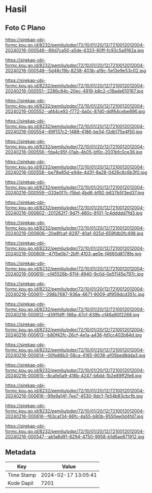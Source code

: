 # Hasil

## Foto C Plano

https://sirekap-obj-formc.kpu.go.id/8232/pemilu/pdpr/72/10/01/20/12/7210012012004-20240216-000546--88d7ca50-a5de-4333-80ff-fc93c5a9162a.jpg

https://sirekap-obj-formc.kpu.go.id/8232/pemilu/pdpr/72/10/01/20/12/7210012012004-20240216-000548--5d48c19b-8238-403b-a19c-5e13e9e53c02.jpg

https://sirekap-obj-formc.kpu.go.id/8232/pemilu/pdpr/72/10/01/20/12/7210012012004-20240216-000551--2286c84c-20ec-4919-b8c2-c18ade610167.jpg

https://sirekap-obj-formc.kpu.go.id/8232/pemilu/pdpr/72/10/01/20/12/7210012012004-20240216-000552--af44ce92-f772-4a0c-87d0-ddf64cebe896.jpg

https://sirekap-obj-formc.kpu.go.id/8232/pemilu/pdpr/72/10/01/20/12/7210012012004-20240216-000554--69f137c2-1488-4186-be34-f2db175e4f50.jpg

https://sirekap-obj-formc.kpu.go.id/8232/pemilu/pdpr/72/10/01/20/12/7210012012004-20240216-000556--fda4c95f-01ab-4b05-bf0c-2031bfc0ce36.jpg

https://sirekap-obj-formc.kpu.go.id/8232/pemilu/pdpr/72/10/01/20/12/7210012012004-20240216-000558--be78e85d-e94e-4d31-8a28-0426c6c6b3f0.jpg

https://sirekap-obj-formc.kpu.go.id/8232/pemilu/pdpr/72/10/01/20/12/7210012012004-20240216-000559--033e0f7c-f5bd-4bd6-bf92-b637b5f3ed37.jpg

https://sirekap-obj-formc.kpu.go.id/8232/pemilu/pdpr/72/10/01/20/12/7210012012004-20240216-000602--201262f7-9d7f-460c-8101-1c4ddddd7fd3.jpg

https://sirekap-obj-formc.kpu.go.id/8232/pemilu/pdpr/72/10/01/20/12/7210012012004-20240216-000606--20e8fcaf-8297-40af-925d-659fdb0fc498.jpg

https://sirekap-obj-formc.kpu.go.id/8232/pemilu/pdpr/72/10/01/20/12/7210012012004-20240216-000609--47f5e0b7-2bff-4103-ae0e-f4660d8178fe.jpg

https://sirekap-obj-formc.kpu.go.id/8232/pemilu/pdpr/72/10/01/20/12/7210012012004-20240216-000610--cf45526b-6114-4940-9c0d-0e51145e797c.jpg

https://sirekap-obj-formc.kpu.go.id/8232/pemilu/pdpr/72/10/01/20/12/7210012012004-20240216-000611--298b7687-936a-4671-9009-df959dcd351c.jpg

https://sirekap-obj-formc.kpu.go.id/8232/pemilu/pdpr/72/10/01/20/12/7210012012004-20240216-000612--d391fdff-188a-47cf-839b-cf46a90f2268.jpg

https://sirekap-obj-formc.kpu.go.id/8232/pemilu/pdpr/72/10/01/20/12/7210012012004-20240216-000613--b80f42fc-26cf-4e1a-a436-fd1cc402b84d.jpg

https://sirekap-obj-formc.kpu.go.id/8232/pemilu/pdpr/72/10/01/20/12/7210012012004-20240216-000614--00fe88b3-58ca-4165-9038-af05bed8dda3.jpg

https://sirekap-obj-formc.kpu.go.id/8232/pemilu/pdpr/72/10/01/20/12/7210012012004-20240216-000615--8cafe5a9-418b-4247-b6dd-1b2e89ff2fe6.jpg

https://sirekap-obj-formc.kpu.go.id/8232/pemilu/pdpr/72/10/01/20/12/7210012012004-20240216-000616--99e9a14f-7ee7-4530-9dc1-7e54b83cbcfb.jpg

https://sirekap-obj-formc.kpu.go.id/8232/pemilu/pdpr/72/10/01/20/12/7210012012004-20240216-000616--f63caf34-66fc-4a55-b80b-9550ee0d4fd7.jpg

https://sirekap-obj-formc.kpu.go.id/8232/pemilu/pdpr/72/10/01/20/12/7210012012004-20240216-000547--ab1a8d91-6294-4750-9958-b1d6ae871912.jpg


## Metadata

| Key        | Value               |
| ---------- | ------------------- |
| Time Stamp | 2024-02-17 13:05:41 |
| Kode Dapil | 7201                |



